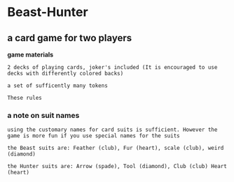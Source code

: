 # Beast-Hunter
## a card game for two players
__game materials__

	2 decks of playing cards, joker's included (It is encouraged to use decks with differently colored backs)
	
	a set of sufficently many tokens
	
	These rules
	
### a note on suit names
	using the customary names for card suits is sufficient. However the game is more fun if you use special names for the suits
	
	the Beast suits are: Feather (club), Fur (heart), scale (club), weird (diamond)
	
	the Hunter suits are: Arrow (spade), Tool (diamond), Club (club) Heart (heart)

